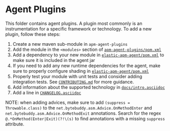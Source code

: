 # Agent Plugins

This folder contains agent plugins.
A plugin most commonly is an instrumentation for a specific framework or technology.
To add a new plugin,
follow these steps:

1. Create a new maven sub-module in `apm-agent-plugins`
1. Add the module in the `<modules>` section of [`apm-agent-plugins/pom.xml`](pom.xml)
1. Add a dependency to your new module in [`elastic-apm-agent/pom.xml`](../elastic-apm-agent/pom.xml)
   to make sure it is included in the agent jar
1. If you need to add any new runtime dependencies for the agent, make sure to properly configure shading in 
   [`elastic-apm-agent/pom.xml`](../elastic-apm-agent/pom.xml)
1. Properly test your module with unit tests and consider adding integration tests.
   See [`CONTRIBUTING.md`](../CONTRIBUTING.md#coding-guidelines) for more guidance.
1. Add information about the supported technology in [`docs/intro.asciidoc`](../docs/intro.asciidoc)
1. Add a line in [`CHANGELOG.asciidoc`](../CHANGELOG.asciidoc)


NOTE: when adding advices, make sure to add `(suppress = Throwable.class)`
to the `net.bytebuddy.asm.Advice.OnMethodEnter` and `net.bytebuddy.asm.Advice.OnMethodExit` annotations. 
Search for the regex `@.*OnMethod(Enter|Exit)(?!\(s)` to find annotations with a missing `suppress` attribute. 

